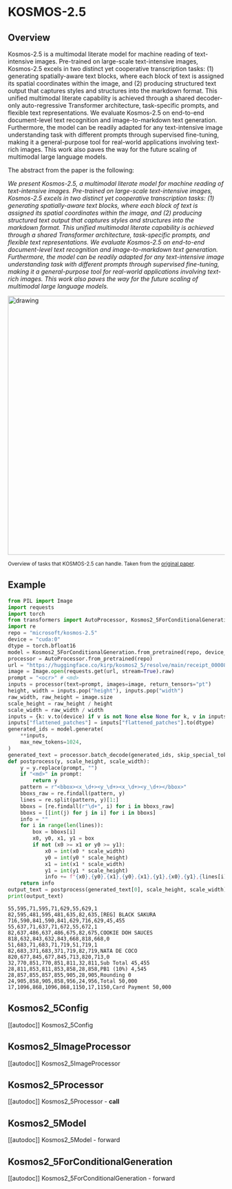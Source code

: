 <!--Copyright 2024 The HuggingFace Team. All rights reserved.

Licensed under the Apache License, Version 2.0 (the "License"); you may not use this file except in compliance with
the License. You may obtain a copy of the License at

http://www.apache.org/licenses/LICENSE-2.0

Unless required by applicable law or agreed to in writing, software distributed under the License is distributed on
an "AS IS" BASIS, WITHOUT WARRANTIES OR CONDITIONS OF ANY KIND, either express or implied. See the License for the
specific language governing permissions and limitations under the License.

⚠️ Note that this file is in Markdown but contain specific syntax for our doc-builder (similar to MDX) that may not be
rendered properly in your Markdown viewer.

-->

# KOSMOS-2.5

## Overview

Kosmos-2.5 is a multimodal literate model for machine reading of text-intensive images. Pre-trained on large-scale text-intensive images, Kosmos-2.5 excels in two distinct yet cooperative transcription tasks: (1) generating spatially-aware text blocks, where each block of text is assigned its spatial coordinates within the image, and (2) producing structured text output that captures styles and structures into the markdown format. This unified multimodal literate capability is achieved through a shared decoder-only auto-regressive Transformer architecture, task-specific prompts, and flexible text representations. We evaluate Kosmos-2.5 on end-to-end document-level text recognition and image-to-markdown text generation. Furthermore, the model can be readily adapted for any text-intensive image understanding task with different prompts through supervised fine-tuning, making it a general-purpose tool for real-world applications involving text-rich images. This work also paves the way for the future scaling of multimodal large language models.

The abstract from the paper is the following:

*We present Kosmos-2.5, a multimodal literate model for machine reading of text-intensive images. Pre-trained on large-scale text-intensive images, Kosmos-2.5 excels in two distinct yet cooperative transcription tasks: (1) generating spatially-aware text blocks, where each block of text is assigned its spatial coordinates within the image, and (2) producing structured text output that captures styles and structures into the markdown format. This unified multimodal literate capability is achieved through a shared Transformer architecture, task-specific prompts, and flexible text representations. We evaluate Kosmos-2.5 on end-to-end document-level text recognition and image-to-markdown text generation. Furthermore, the model can be readily adapted for any text-intensive image understanding task with different prompts through supervised fine-tuning, making it a general-purpose tool for real-world applications involving text-rich images. This work also paves the way for the future scaling of multimodal large language models.*

<img src="https://huggingface.co/datasets/huggingface/documentation-images/resolve/main/transformers/model_doc/kosmos_2_overview.jpg"
alt="drawing" width="600"/>

<small> Overview of tasks that KOSMOS-2.5 can handle. Taken from the <a href="https://arxiv.org/abs/2309.11419">original paper</a>. </small>

## Example

```python
from PIL import Image
import requests
import torch
from transformers import AutoProcessor, Kosmos2_5ForConditionalGeneration
import re
repo = "microsoft/kosmos-2.5"
device = "cuda:0"
dtype = torch.bfloat16
model = Kosmos2_5ForConditionalGeneration.from_pretrained(repo, device_map=device, torch_dtype=dtype)
processor = AutoProcessor.from_pretrained(repo)
url = "https://huggingface.co/kirp/kosmos2_5/resolve/main/receipt_00008.png"
image = Image.open(requests.get(url, stream=True).raw)
prompt = "<ocr>" # <md>
inputs = processor(text=prompt, images=image, return_tensors="pt")
height, width = inputs.pop("height"), inputs.pop("width")
raw_width, raw_height = image.size
scale_height = raw_height / height
scale_width = raw_width / width
inputs = {k: v.to(device) if v is not None else None for k, v in inputs.items()}
inputs["flattened_patches"] = inputs["flattened_patches"].to(dtype)
generated_ids = model.generate(
    **inputs,
    max_new_tokens=1024,
)
generated_text = processor.batch_decode(generated_ids, skip_special_tokens=True)
def postprocess(y, scale_height, scale_width):
    y = y.replace(prompt, "")
    if "<md>" in prompt:
        return y
    pattern = r"<bbox><x_\d+><y_\d+><x_\d+><y_\d+></bbox>"
    bboxs_raw = re.findall(pattern, y)
    lines = re.split(pattern, y)[1:]
    bboxs = [re.findall(r"\d+", i) for i in bboxs_raw]
    bboxs = [[int(j) for j in i] for i in bboxs]
    info = ""
    for i in range(len(lines)):
        box = bboxs[i]
        x0, y0, x1, y1 = box
        if not (x0 >= x1 or y0 >= y1):
            x0 = int(x0 * scale_width)
            y0 = int(y0 * scale_height)
            x1 = int(x1 * scale_width)
            y1 = int(y1 * scale_height)
            info += f"{x0},{y0},{x1},{y0},{x1},{y1},{x0},{y1},{lines[i]}"
    return info
output_text = postprocess(generated_text[0], scale_height, scale_width)
print(output_text)
```
```text
55,595,71,595,71,629,55,629,1
82,595,481,595,481,635,82,635,[REG] BLACK SAKURA
716,590,841,590,841,629,716,629,45,455
55,637,71,637,71,672,55,672,1
82,637,486,637,486,675,82,675,COOKIE DOH SAUCES
818,632,843,632,843,668,818,668,0
51,683,71,683,71,719,51,719,1
82,683,371,683,371,719,82,719,NATA DE COCO
820,677,845,677,845,713,820,713,0
32,770,851,770,851,811,32,811,Sub Total 45,455
28,811,853,811,853,858,28,858,PB1 (10%) 4,545
28,857,855,857,855,905,28,905,Rounding 0
24,905,858,905,858,956,24,956,Total 50,000
17,1096,868,1096,868,1150,17,1150,Card Payment 50,000
```



## Kosmos2_5Config

[[autodoc]] Kosmos2_5Config

## Kosmos2_5ImageProcessor

[[autodoc]] Kosmos2_5ImageProcessor

## Kosmos2_5Processor

[[autodoc]] Kosmos2_5Processor
    - __call__

## Kosmos2_5Model

[[autodoc]] Kosmos2_5Model
    - forward

## Kosmos2_5ForConditionalGeneration

[[autodoc]] Kosmos2_5ForConditionalGeneration
    - forward
